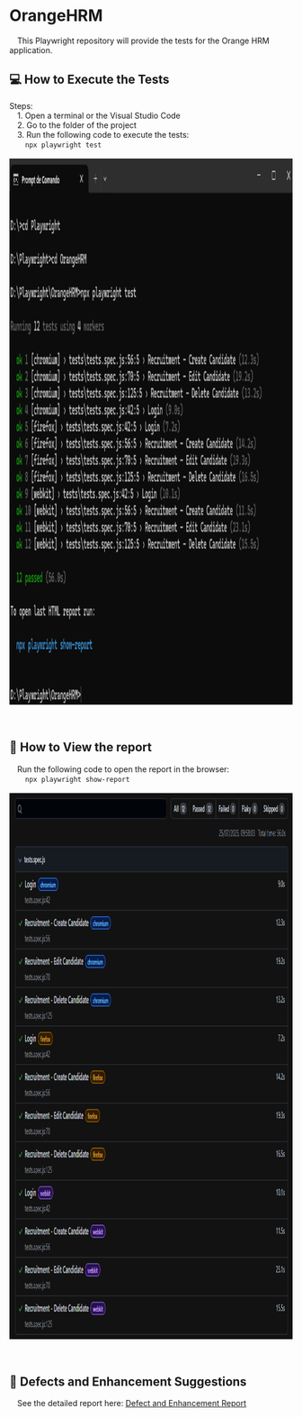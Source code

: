# OrangeHRM
  &emsp;This Playwright repository will provide the tests for the Orange HRM application.

## :computer: How to Execute the Tests
  Steps:\
&emsp;1. Open a terminal or the Visual Studio Code\
&emsp;2. Go to the folder of the project\
&emsp;3. Run the following code to execute the tests:\
&emsp;&emsp;`npx playwright test` 
<br/>
<br/>
<img align="right" width="970" height="970" src="/images/test_execution.png">
<br clear="right"/>
</br>
</br>

## :page_facing_up: How to View the report
&emsp;Run the following code to open the report in the browser:\
&emsp;&emsp;`npx playwright show-report`
<br/>
<br/>
<img align="right" width="970" height="970" src="/images/report.png">
<br clear="right"/>
</br>
</br>

## :pencil: Defects and Enhancement Suggestions
&emsp;See the detailed report here: [Defect and Enhancement Report](/defect.md)
